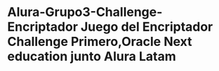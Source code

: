 # Alura-Grupo3-Challenge-Encriptador Juego del Encriptador Challenge Primero,Oracle Next education junto Alura Latam
